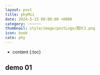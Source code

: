 ```yaml
---
layout: post
title: phyM11
date: 2024-5-15 00:00:00 +0800
category: ~~~~~~
thumbnail: style/image/postLogo/图片2.png
icon: book
cate: phy
---
```



* content
{:toc}


## demo 01


<div id="canva_container" style="width:100%;user-select:none;"></div>
<!-- <script src="../jsfun/ploter.js"></script> -->
<script>
    $(".post-container").css("max-width","1800px")

// add_game_canvas_to_container("canva_container")
</script>

<script src="{{ '/jsfun/jsfun_utils.js' | prepend: site.baseurl    }}   "></script>
<script src="{{ '/jsfun/math.js' | prepend: site.baseurl    }}   "></script>
<script src="{{ '/jsfun/goldenPhiV2.js' | prepend: site.baseurl    }}   "></script>



